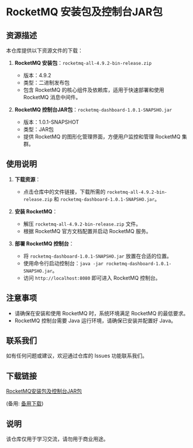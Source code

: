 # RocketMQ 安装包及控制台JAR包

## 资源描述

本仓库提供以下资源文件的下载：

1. **RocketMQ 安装包**：`rocketmq-all-4.9.2-bin-release.zip`
   - 版本：4.9.2
   - 类型：二进制发布包
   - 包含 RocketMQ 的核心组件及依赖库，适用于快速部署和使用 RocketMQ 消息中间件。

2. **RocketMQ 控制台JAR包**：`rocketmq-dashboard-1.0.1-SNAPSHO.jar`
   - 版本：1.0.1-SNAPSHOT
   - 类型：JAR包
   - 提供 RocketMQ 的图形化管理界面，方便用户监控和管理 RocketMQ 集群。

## 使用说明

1. **下载资源**：
   - 点击仓库中的文件链接，下载所需的 `rocketmq-all-4.9.2-bin-release.zip` 和 `rocketmq-dashboard-1.0.1-SNAPSHO.jar`。

2. **安装 RocketMQ**：
   - 解压 `rocketmq-all-4.9.2-bin-release.zip` 文件。
   - 根据 RocketMQ 官方文档配置并启动 RocketMQ 服务。

3. **部署 RocketMQ 控制台**：
   - 将 `rocketmq-dashboard-1.0.1-SNAPSHO.jar` 放置在合适的位置。
   - 使用命令行启动控制台：`java -jar rocketmq-dashboard-1.0.1-SNAPSHO.jar`。
   - 访问 `http://localhost:8080` 即可进入 RocketMQ 控制台。

## 注意事项

- 请确保在安装和使用 RocketMQ 时，系统环境满足 RocketMQ 的最低要求。
- RocketMQ 控制台需要 Java 运行环境，请确保已安装并配置好 Java。

## 联系我们

如有任何问题或建议，欢迎通过仓库的 Issues 功能联系我们。

## 下载链接
[RocketMQ安装包及控制台JAR包](https://pan.quark.cn/s/7faf803831b9) 

(备用: [备用下载](https://pan.baidu.com/s/1bidAcMKT29spJAPid6zDRA?pwd=1234))

## 说明

该仓库仅用于学习交流，请勿用于商业用途。
